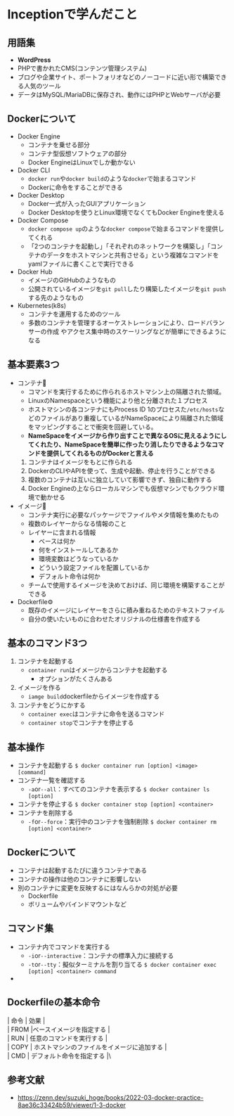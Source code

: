 # Inceptionで学んだこと

## 用語集

* **WordPress**
* PHPで書かれたCMS(コンテンツ管理システム)
* ブログや企業サイト、ポートフォリオなどのノーコードに近い形で構築できる人気のツール
* データはMySQL/MariaDBに保存され、動作にはPHPとWebサーバが必要

## Dockerについて

* Docker Engine
  * コンテナを乗せる部分
  * コンテナ型仮想ソフトウェアの部分
  * Docker EngineはLinuxでしか動かない
* Docker CLI
  * ```docker run```や```docker build```のような```docker```で始まるコマンド
  * Dockerに命令をすることができる
* Docker Desktop
  * Docker一式が入ったGUIアプリケーション
  * Docker Desktopを使うとLinux環境でなくてもDocker Engineを使える
* Docker Compose
  * ```docker compose up```のような```docker compose```で始まるコマンドを提供してくれる
  * 「2つのコンテナを起動し」「それぞれのネットワークを構築し」「コンテナのデータをホストマシンと共有させる」という複雑なコマンドをyamlファイルに書くことで実行できる
* Docker Hub
  * イメージのGitHubのようなもの
  * 公開されているイメージを```git pull```したり構築したイメージを```git push```する先のようなもの
* Kubernetes(k8s)
  * コンテナを運用するためのツール
  * 多数のコンテナを管理するオーケストレーションにより、ロードバランサーの作成
  やアクセス集中時のスケーリングなどが簡単にできるようになる
  
## 基本要素3つ

* コンテナ🐳
  * コマンドを実行するために作られるホストマシン上の隔離された領域。
  * LinuxのNamespaceという機能により他と分離された１プロセス
  * ホストマシンの各コンテナにもProcess ID 1のプロセスた```/etc/hosts```などのファイルがあり重複しているがNameSpaceにより隔離された領域をマッピングすることで衝突を回避している。
  * **NameSpaceをイメージから作り出すことで異なるOSに見えるようにしてくれたり、NameSpaceを簡単に作ったり消したりできるようなコマンドを提供してくれるものがDockerと言える**
  1. コンテナはイメージをもとに作られる
  2. DockerのCLIやAPIを使って、生成や起動、停止を行うことができる
  3. 複数のコンテナは互いに独立していて影響できず、独自に動作する
  4. Docker Engineの上ならローカルマシンでも仮想マシンでもクラウド環境で動かせる
* イメージ🐳
  * コンテナ実行に必要なパッケージでファイルやメタ情報を集めたもの
  * 複数のレイヤーからなる情報のこと
  * レイヤーに含まれる情報
    * ベースは何か
    * 何をインストールしてあるか
    * 環境変数はどうなっているか
    * どういう設定ファイルを配置しているか
    * デフォルト命令は何か
  * チームで使用するイメージを決めておけば、同じ環境を構築することができる
* Dockerfile⚙️
  * 既存のイメージにレイヤーをさらに積み重ねるためのテキストファイル
  * 自分の使いたいものに合わせたオリジナルの仕様書を作成する

## 基本のコマンド3つ

1. コンテナを起動する
   * ```container run```はイメージからコンテナを起動する
     * オプションがたくさんある
2. イメージを作る
   * ```iamge build```dockerfileからイメージを作成する
3. コンテナをどうにかする
   * ```container exec```はコンテナに命令を送るコマンド
   * ```container stop```でコンテナを停止する

## 基本操作

* コンテナを起動する
```$ docker container run [option] <image> [command]```
* コンテナ一覧を確認する
  * ```-a```or```--all```：すべてのコンテナを表示する
```$ docker container ls [option]```
* コンテナを停止する
```$ docker container stop [option] <container>```
* コンテナを削除する
  * ```-f```or```--force```：実行中のコンテナを強制削除
```$ docker container rm [option] <container>```

## Dockerについて

* コンテナは起動するたびに違うコンテナである
* コンテナの操作は他のコンテナに影響しない
* 別のコンテナに変更を反映するにはなんらかの対処が必要
  * Dockerfile
  * ボリュームやバインドマウントなど

## コマンド集

* コンテナ内でコマンドを実行する
  * ```-i```or```--interactive```：コンテナの標準入力に接続する
  * ```-t```or```--tty```：擬似ターミナルを割り当てる
```$ docker container exec [option] <container> command```
*

## Dockerfileの基本命令

| 命令 | 効果 |\
| FROM |ベースイメージを指定する |\
| RUN | 任意のコマンドを実行する |\
| COPY | ホストマシンのファイルをイメージに追加する |\
| CMD | デフォルト命令を指定する |\

## 参考文献

* <https://zenn.dev/suzuki_hoge/books/2022-03-docker-practice-8ae36c33424b59/viewer/1-3-docker>
